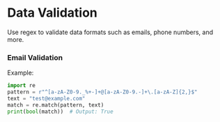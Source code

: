 # Data Validation

Use regex to validate data formats such as emails, phone numbers, and more.

### Email Validation
Example:
```python
import re
pattern = r"^[a-zA-Z0-9._%+-]+@[a-zA-Z0-9.-]+\.[a-zA-Z]{2,}$"
text = "test@example.com"
match = re.match(pattern, text)
print(bool(match))  # Output: True
```